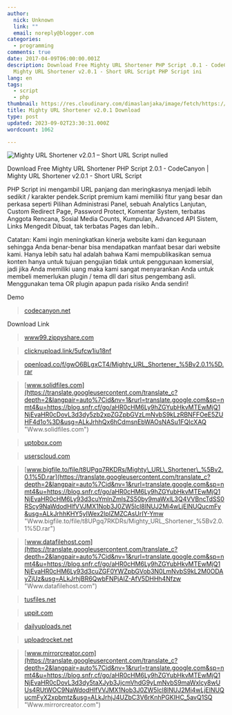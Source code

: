 ```yaml
---
author:
  nick: Unknown
  link: ""
  email: noreply@blogger.com
categories:
  - programming
comments: true
date: 2017-04-09T06:00:00.001Z
description: Download Free Mighty URL Shortener PHP Script .0.1 - CodeCanyon
  Mighty URL Shortener v2.0.1 - Short URL Script PHP Script ini
lang: en
tags:
  - script
  - php
thumbnail: https://res.cloudinary.com/dimaslanjaka/image/fetch/https://www.jojothemes.com/wp-content/uploads/2016/07/Mighty-URL-Shortener-v1.0.1-%E2%80%93-Short-URL-Script.jpg
title: Mighty URL Shortener v2.0.1 Download
type: post
updated: 2023-09-02T23:30:31.000Z
wordcount: 1062

---
```


![Mighty URL Shortener v2.0.1 – Short URL Script nulled](https://res.cloudinary.com/dimaslanjaka/image/fetch/https://www.jojothemes.com/wp-content/uploads/2016/07/Mighty-URL-Shortener-v1.0.1-%E2%80%93-Short-URL-Script.jpg "Mighty URL Shortener v2.0.1 – Short URL Script nulled")

Download Free Mighty URL Shortener PHP Script 2.0.1 - CodeCanyon | Mighty URL Shortener v2.0.1 - Short URL Script  

PHP Script ini mengambil URL panjang dan meringkasnya menjadi lebih sedikit / karakter pendek.Script premium kami memiliki fitur yang besar dan perkasa seperti Pilihan Administrasi Panel, sebuah Analytics Lanjutan, Custom Redirect Page, Password Protect, Komentar System, terbatas Anggota Rencana, Sosial Media Counts, Kumpulan, Advanced API Sistem, Links Mengedit Dibuat, tak terbatas Pages dan lebih..

Catatan: Kami ingin meningkatkan kinerja website kami dan kegunaan sehingga Anda benar-benar bisa mendapatkan manfaat besar dari website kami. Hanya lebih satu hal adalah bahwa Kami mempublikasikan semua konten hanya untuk tujuan pengujian tidak untuk penggunaan komersial, jadi jika Anda memiliki uang maka kami sangat menyarankan Anda untuk membeli memerlukan plugin / tema dll dari situs pengembang asli. Menggunakan tema OR plugin apapun pada risiko Anda sendiri!

Demo

> [codecanyon.net](https://translate.googleusercontent.com/translate_c?depth=2&langpair=auto%7Cid&nv=1&rurl=translate.google.com&sp=nmt4&u=https://blog.snfr.cf/go/aHR0cHM6Ly9hZGYubHkvMTEwMjQ1NjEvaHR0cHM6Ly9jb2RlY2FueW9uLm5ldC9pdGVtL21pZ2h0eS11cmwtc2hvcnRlbmVyLXNob3J0LXVybC1zY3JpcHQvMTY1MDMzOTk%3D&usg=ALkJrhjqtanT7SYDdY1mvyRNW721EVfjXA "Codecanyon.net")

Download Link

> [www99.zippyshare.com](https://translate.googleusercontent.com/translate_c?depth=2&langpair=auto%7Cid&nv=1&rurl=translate.google.com&sp=nmt4&u=https://blog.snfr.cf/go/aHR0cHM6Ly9hZGYubHkvMTEwMjQ1NjEvaHR0cDovL3d3dzk5LnppcHB5c2hhcmUuY29tL3YvUTV0NllwcmwvZmlsZS5odG1s&usg=ALkJrhiaU0dbvpoV88UYJtu3W2eAZxSirw "Www99.zippyshare.com")

> [clicknupload.link/5ufcw1iu18nf](https://translate.googleusercontent.com/translate_c?depth=2&langpair=auto%7Cid&nv=1&rurl=translate.google.com&sp=nmt4&u=https://blog.snfr.cf/go/aHR0cHM6Ly9hZGYubHkvMTEwMjQ1NjEvaHR0cHM6Ly9jbGlja251cGxvYWQubGluay81dWZjdzFpdTE4bmY%3D&usg=ALkJrhjGaxJs8B99p8zLitLPNoE3rO4JXg "Clicknupload.link/5ufcw1iu18nf")

> [openload.co/f/gwO6BLgxCT4/Mighty\_URL\_Shortener\_%5Bv2.0.1%5D.rar](https://translate.googleusercontent.com/translate_c?depth=2&langpair=auto%7Cid&nv=1&rurl=translate.google.com&sp=nmt4&u=https://blog.snfr.cf/go/aHR0cHM6Ly9hZGYubHkvMTEwMjQ1NjEvaHR0cHM6Ly9vcGVubG9hZC5jby9mL2d3TzZCTGd4Q1Q0L01pZ2h0eV9VUkxfU2hvcnRlbmVyXyU1QnYyLjAuMSU1RC5yYXI%3D&usg=ALkJrhhL84bdGSh98pnL7vs4FcWHsnl0pw "Openload.co/f/gwO6BLgxCT4/Mighty_URL_Shortener_%5Bv2.0.1%5D.rar")

> [www.solidfiles.com](https://translate.googleusercontent.com/translate_c?depth=2&langpair=auto%7Cid&nv=1&rurl=translate.google.com&sp=nmt4&u=https://blog.snfr.cf/go/aHR0cHM6Ly9hZGYubHkvMTEwMjQ1NjEvaHR0cDovL3d3dy5zb2xpZGZpbGVzLmNvbS9kLzRBNFFOeE5ZUHF4d1o%3D&usg=ALkJrhhQx6hCdmsnEbWAOsNASu1FQIcXAQ "Www.solidfiles.com")

> [uptobox.com](https://translate.googleusercontent.com/translate_c?depth=2&langpair=auto%7Cid&nv=1&rurl=translate.google.com&sp=nmt4&u=https://blog.snfr.cf/go/aHR0cHM6Ly9hZGYubHkvMTEwMjQ1NjEvaHR0cDovL3VwdG9ib3guY29tL204bzhwcmRpcHBhZg%3D%3D&usg=ALkJrhiPl4iRKm6ojUsJIhXQy9Wf9TX2Rg "Uptobox.com")

> [userscloud.com](https://translate.googleusercontent.com/translate_c?depth=2&langpair=auto%7Cid&nv=1&rurl=translate.google.com&sp=nmt4&u=https://blog.snfr.cf/go/aHR0cHM6Ly9hZGYubHkvMTEwMjQ1NjEvaHR0cHM6Ly91c2Vyc2Nsb3VkLmNvbS82M2VheTMzNzNjbnM%3D&usg=ALkJrhhENpKFaT-7zwrgfkyRIFdTydC_UA "Userscloud.com")

> [www.bigfile.to/file/t8UPgq7RKDRs/Mighty\_URL\_Shortener\_%5Bv2.0.1%5D.rar](https://translate.googleusercontent.com/translate_c?depth=2&langpair=auto%7Cid&nv=1&rurl=translate.google.com&sp=nmt4&u=https://blog.snfr.cf/go/aHR0cHM6Ly9hZGYubHkvMTEwMjQ1NjEvaHR0cHM6Ly93d3cuYmlnZmlsZS50by9maWxlL3Q4VVBncTdSS0RScy9NaWdodHlfVVJMX1Nob3J0ZW5lcl8lNUJ2Mi4wLjElNUQucmFy&usg=ALkJrhhKHY5yIWex2IplZMZCAsUrIY-Ymw "Www.bigfile.to/file/t8UPgq7RKDRs/Mighty_URL_Shortener_%5Bv2.0.1%5D.rar")

> [www.datafilehost.com](https://translate.googleusercontent.com/translate_c?depth=2&langpair=auto%7Cid&nv=1&rurl=translate.google.com&sp=nmt4&u=https://blog.snfr.cf/go/aHR0cHM6Ly9hZGYubHkvMTEwMjQ1NjEvaHR0cHM6Ly93d3cuZGF0YWZpbGVob3N0LmNvbS9kL2M0ODAyZjUz&usg=ALkJrhjBR6QwbFNPjAIZ-AfV5DHHh4Nfzw "Www.datafilehost.com")

> [tusfiles.net](https://translate.googleusercontent.com/translate_c?depth=2&langpair=auto%7Cid&nv=1&rurl=translate.google.com&sp=nmt4&u=https://blog.snfr.cf/go/aHR0cHM6Ly9hZGYubHkvMTEwMjQ1NjEvaHR0cHM6Ly90dXNmaWxlcy5uZXQvZ2V2ZzFvaDBiOXA3&usg=ALkJrhg4bshSxr0_fZCx729sNsMxqRComw "Tusfiles.net")

> [uppit.com](https://translate.googleusercontent.com/translate_c?depth=2&langpair=auto%7Cid&nv=1&rurl=translate.google.com&sp=nmt4&u=https://blog.snfr.cf/go/aHR0cHM6Ly9hZGYubHkvMTEwMjQ1NjEvaHR0cDovL3VwcGl0LmNvbS9qZXQwa3NtbGUzN2o%3D&usg=ALkJrhhuPWDkqPHDUqSZuHMO2Pz4r9Rfjw "Uppit.com")

> [dailyuploads.net](https://translate.googleusercontent.com/translate_c?depth=2&langpair=auto%7Cid&nv=1&rurl=translate.google.com&sp=nmt4&u=https://blog.snfr.cf/go/aHR0cHM6Ly9hZGYubHkvMTEwMjQ1NjEvaHR0cHM6Ly9kYWlseXVwbG9hZHMubmV0LzU3N256c3ZrM2E4Mw%3D%3D&usg=ALkJrhhkmiWlTo4l6UDX_rNWaV0UH7OIHA "Dailyuploads.net")

> [uploadrocket.net](https://translate.googleusercontent.com/translate_c?depth=2&langpair=auto%7Cid&nv=1&rurl=translate.google.com&sp=nmt4&u=https://blog.snfr.cf/go/aHR0cHM6Ly9hZGYubHkvMTEwMjQ1NjEvaHR0cDovL3VwbG9hZHJvY2tldC5uZXQvOW1iY2Fmdm1rOGVwL01pZ2h0eV9VUkxfU2hvcnRlbmVyX192Mi4wLjFfLnJhci5odG1s&usg=ALkJrhhXxN_JnZQL9jtzfgDMa-Q3qt4yOw "Uploadrocket.net")

> [www.mirrorcreator.com](https://translate.googleusercontent.com/translate_c?depth=2&langpair=auto%7Cid&nv=1&rurl=translate.google.com&sp=nmt4&u=https://blog.snfr.cf/go/aHR0cHM6Ly9hZGYubHkvMTEwMjQ1NjEvaHR0cDovL3d3dy5taXJyb3JjcmVhdG9yLmNvbS9maWxlcy8wUUs4RUtWOC9NaWdodHlfVVJMX1Nob3J0ZW5lcl8lNUJ2Mi4wLjElNUQucmFyX2xpbmtz&usg=ALkJrhjJ4UZbC3V6rKnhPGKIHC_5avQ1SQ "Www.mirrorcreator.com")